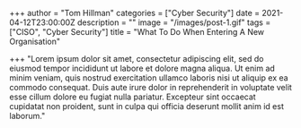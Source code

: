 +++
author = "Tom Hillman"
categories = ["Cyber Security"]
date = 2021-04-12T23:00:00Z
description = ""
image = "/images/post-1.gif"
tags = ["CISO", "Cyber Security"]
title = "What To Do When Entering A New Organisation"

+++
"Lorem ipsum dolor sit amet, consectetur adipiscing elit, sed do eiusmod tempor incididunt ut labore et dolore magna aliqua. Ut enim ad minim veniam, quis nostrud exercitation ullamco laboris nisi ut aliquip ex ea commodo consequat. Duis aute irure dolor in reprehenderit in voluptate velit esse cillum dolore eu fugiat nulla pariatur. Excepteur sint occaecat cupidatat non proident, sunt in culpa qui officia deserunt mollit anim id est laborum."